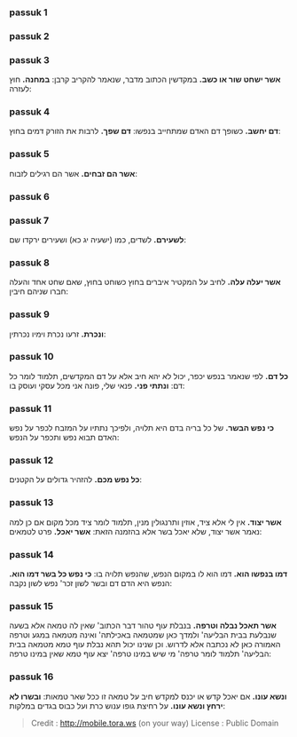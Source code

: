 
### passuk 1

### passuk 2

### passuk 3
<b>אשר ישחט שור או כשב.</b> במקדשין הכתוב מדבר, שנאמר להקריב קרבן: 
<b>במחנה.</b> חוץ לעזרה:

### passuk 4
<b>דם יחשב.</b> כשופך דם האדם שמתחייב בנפשו: 
<b>דם שפך.</b> לרבות את הזורק דמים בחוץ:

### passuk 5
<b>אשר הם זבחים.</b> אשר הם רגילים לזבוח:

### passuk 6

### passuk 7
<b>לשעירם.</b> לשדים, כמו (ישעיה יג כא) ושעירים ירקדו שם:

### passuk 8
<b>אשר יעלה עלה.</b> לחיב על המקטיר איברים בחוץ כשוחט בחוץ, שאם שחט אחד והעלה חברו שניהם חיבין:

### passuk 9
<b>ונכרת.</b> זרעו נכרת וימיו נכרתין:

### passuk 10
<b>כל דם.</b> לפי שנאמר בנפש יכפר, יכול לא יהא חיב אלא על דם המקדשים, תלמוד לומר כל דם: 
<b>ונתתי פני.</b> פנאי שלי, פונה אני מכל עסקי ועוסק בו:

### passuk 11
<b>כי נפש הבשר.</b> של כל בריה בדם היא תלויה, ולפיכך נתתיו על המזבח לכפר על נפש האדם תבוא נפש ותכפר על הנפש:

### passuk 12
<b>כל נפש מכם.</b> להזהיר גדולים על הקטנים:

### passuk 13
<b>אשר יצוד.</b> אין לי אלא ציד, אוזין ותרנגולין מנין, תלמוד לומר ציד מכל מקום אם כן למה נאמר אשר יצוד, שלא יאכל בשר אלא בהזמנה הזאת: 
<b>אשר יאכל.</b> פרט לטמאים:

### passuk 14
<b>דמו בנפשו הוא.</b> דמו הוא לו במקום הנפש, שהנפש תלויה בו: 
<b>כי נפש כל בשר דמו הוא.</b> הנפש היא הדם דם ובשר לשון זכר' נפש לשון נקבה:

### passuk 15
<b>אשר תאכל נבלה וטרפה.</b> בנבלת עוף טהור דבר הכתוב' שאין לה טמאה אלא בשעה שנבלעת בבית הבליעה' ולמדך כאן שמטמאה באכילתה' ואינה מטמאה במגע וטרפה האמורה כאן לא נכתבה אלא לדרוש. וכן שנינו יכול תהא נבלת עוף טמא מטמאה בבית הבליעה' תלמוד לומר טרפה' מי שיש במינו טרפה' יצא עוף טמא שאין במינו טרפה:

### passuk 16
<b>ונשא עונו.</b> אם יאכל קדש או יכנס למקדש חיב על טמאה זו ככל שאר טמאות: 
<b>ובשרו לא ירחץ ונשא עונו.</b> על רחיצת גופו ענוש כרת ועל כבוס בגדים במלקות:

>Credit : http://mobile.tora.ws (on your way)
>License : Public Domain